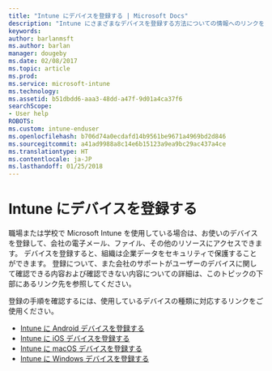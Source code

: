 ```yaml
---
title: "Intune にデバイスを登録する | Microsoft Docs"
description: "Intune にさまざまなデバイスを登録する方法についての情報へのリンクを提供します"
keywords: 
author: barlanmsft
ms.author: barlan
manager: dougeby
ms.date: 02/08/2017
ms.topic: article
ms.prod: 
ms.service: microsoft-intune
ms.technology: 
ms.assetid: b51dbdd6-aaa3-48dd-a47f-9d01a4ca37f6
searchScope:
- User help
ROBOTS: 
ms.custom: intune-enduser
ms.openlocfilehash: b706d74a0ecdafd14b9561be9671a4969bd2d846
ms.sourcegitcommit: a41ad9988a8c14e6b15123a9ea9bc29ac437a4ce
ms.translationtype: HT
ms.contentlocale: ja-JP
ms.lasthandoff: 01/25/2018
---
```

# <a name="enroll-your-device-in-intune"></a>Intune にデバイスを登録する

職場または学校で Microsoft Intune を使用している場合は、お使いのデバイスを登録して、会社の電子メール、ファイル、その他のリソースにアクセスできます。 デバイスを登録すると、組織は企業データをセキュリティで保護することができます。 登録について、また会社のサポートがユーザーのデバイスに関して確認できる内容および確認できない内容についての詳細は、このトピックの下部にあるリンク先を参照してください。

登録の手順を確認するには、使用しているデバイスの種類に対応するリンクをご使用ください。

- [Intune に Android デバイスを登録する](enroll-your-device-in-Intune-android.md)
- [Intune に iOS デバイスを登録する](enroll-your-device-in-intune-ios.md)
- [Intune に macOS デバイスを登録する](enroll-your-device-in-intune-macos.md)
- [Intune に Windows デバイスを登録する](enroll-your-device-in-intune-windows.md)
